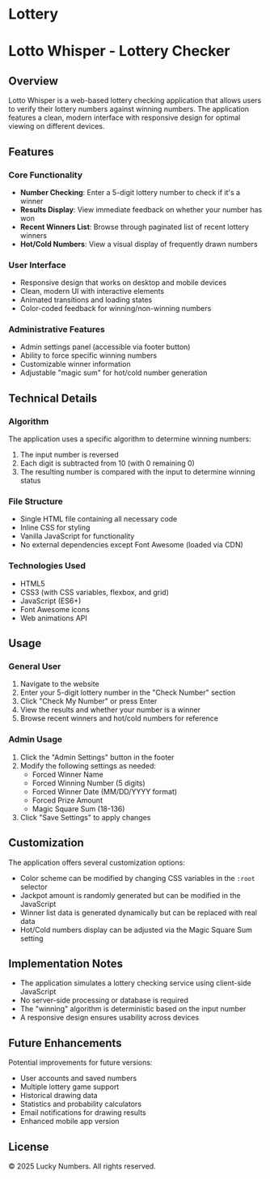 # Lottery

# Lotto Whisper - Lottery Checker

## Overview
Lotto Whisper is a web-based lottery checking application that allows users to verify their lottery numbers against winning numbers. The application features a clean, modern interface with responsive design for optimal viewing on different devices.

## Features

### Core Functionality
- **Number Checking**: Enter a 5-digit lottery number to check if it's a winner
- **Results Display**: View immediate feedback on whether your number has won
- **Recent Winners List**: Browse through paginated list of recent lottery winners
- **Hot/Cold Numbers**: View a visual display of frequently drawn numbers

### User Interface
- Responsive design that works on desktop and mobile devices
- Clean, modern UI with interactive elements
- Animated transitions and loading states
- Color-coded feedback for winning/non-winning numbers

### Administrative Features
- Admin settings panel (accessible via footer button)
- Ability to force specific winning numbers
- Customizable winner information
- Adjustable "magic sum" for hot/cold number generation

## Technical Details

### Algorithm
The application uses a specific algorithm to determine winning numbers:
1. The input number is reversed
2. Each digit is subtracted from 10 (with 0 remaining 0)
3. The resulting number is compared with the input to determine winning status

### File Structure
- Single HTML file containing all necessary code
- Inline CSS for styling
- Vanilla JavaScript for functionality
- No external dependencies except Font Awesome (loaded via CDN)

### Technologies Used
- HTML5
- CSS3 (with CSS variables, flexbox, and grid)
- JavaScript (ES6+)
- Font Awesome icons
- Web animations API

## Usage

### General User
1. Navigate to the website
2. Enter your 5-digit lottery number in the "Check Number" section
3. Click "Check My Number" or press Enter
4. View the results and whether your number is a winner
5. Browse recent winners and hot/cold numbers for reference

### Admin Usage
1. Click the "Admin Settings" button in the footer
2. Modify the following settings as needed:
   - Forced Winner Name
   - Forced Winning Number (5 digits)
   - Forced Winner Date (MM/DD/YYYY format)
   - Forced Prize Amount
   - Magic Square Sum (18-136)
3. Click "Save Settings" to apply changes

## Customization
The application offers several customization options:
- Color scheme can be modified by changing CSS variables in the `:root` selector
- Jackpot amount is randomly generated but can be modified in the JavaScript
- Winner list data is generated dynamically but can be replaced with real data
- Hot/Cold numbers display can be adjusted via the Magic Square Sum setting

## Implementation Notes
- The application simulates a lottery checking service using client-side JavaScript
- No server-side processing or database is required
- The "winning" algorithm is deterministic based on the input number
- A responsive design ensures usability across devices

## Future Enhancements
Potential improvements for future versions:
- User accounts and saved numbers
- Multiple lottery game support
- Historical drawing data
- Statistics and probability calculators
- Email notifications for drawing results
- Enhanced mobile app version

## License
© 2025 Lucky Numbers. All rights reserved.
